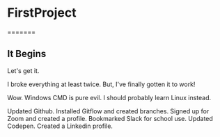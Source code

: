 
# FirstProject
=======
## It Begins

Let's get it.

I broke everything at least twice. But, I've finally gotten it to work!

Wow. Windows CMD is pure evil. I should probably learn Linux instead.

Updated Github.
Installed Gitflow and created branches.
Signed up for Zoom and created a profile.
Bookmarked Slack for school use.
Updated Codepen.
Created a Linkedin profile.
